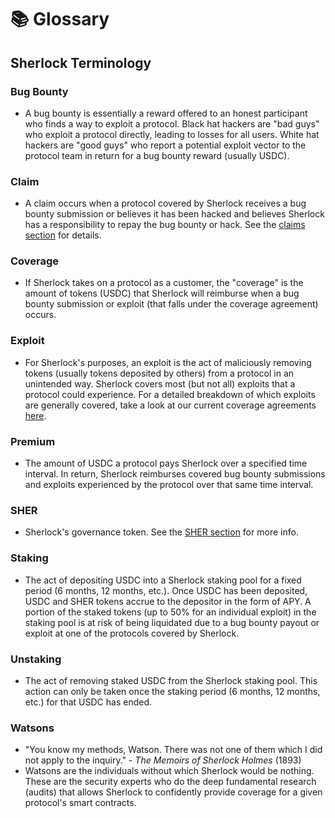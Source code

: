 # 📚 Glossary

## Sherlock Terminology

### Bug Bounty

* A bug bounty is essentially a reward offered to an honest participant who finds a way to exploit a protocol. Black hat hackers are "bad guys" who exploit a protocol directly, leading to losses for all users. White hat hackers are "good guys" who report a potential exploit vector to the protocol team in return for a bug bounty reward (usually USDC).

### Claim

* A claim occurs when a protocol covered by Sherlock receives a bug bounty submission or believes it has been hacked and believes Sherlock has a responsibility to repay the bug bounty or hack. See the [claims section](https://docs.sherlock.xyz/claims/claims-process) for details.

### Coverage

* If Sherlock takes on a protocol as a customer, the "coverage" is the amount of tokens (USDC) that Sherlock will reimburse when a bug bounty submission or exploit (that falls under the coverage agreement) occurs.

### Exploit

* For Sherlock's purposes, an exploit is the act of maliciously removing tokens (usually tokens deposited by others) from a protocol in an unintended way. Sherlock covers most (but not all) exploits that a protocol could experience. For a detailed breakdown of which exploits are generally covered, take a look at our current coverage agreements [here](https://github.com/sherlock-protocol/sherlock-reports/tree/main/coverage-agreements).

### Premium

* The amount of USDC a protocol pays Sherlock over a specified time interval. In return, Sherlock reimburses covered bug bounty submissions and exploits experienced by the protocol over that same time interval.

### SHER

* Sherlock's governance token. See the [SHER section](https://docs.sherlock.xyz/tokens/sher) for more info.

### Staking

* The act of depositing USDC into a Sherlock staking pool for a fixed period (6 months, 12 months, etc.). Once USDC has been deposited, USDC and SHER tokens accrue to the depositor in the form of APY. A portion of the staked tokens (up to 50% for an individual exploit) in the staking pool is at risk of being liquidated due to a bug bounty payout or exploit at one of the protocols covered by Sherlock.

### Unstaking

* The act of removing staked USDC from the Sherlock staking pool. This action can only be taken once the staking period (6 months, 12 months, etc.) for that USDC has ended.

### Watsons

* "You know my methods, Watson. There was not one of them which I did not apply to the inquiry." - _The Memoirs of Sherlock Holmes_ (1893)
* Watsons are the individuals without which Sherlock would be nothing. These are the security experts who do the deep fundamental research (audits) that allows Sherlock to confidently provide coverage for a given protocol's smart contracts.
